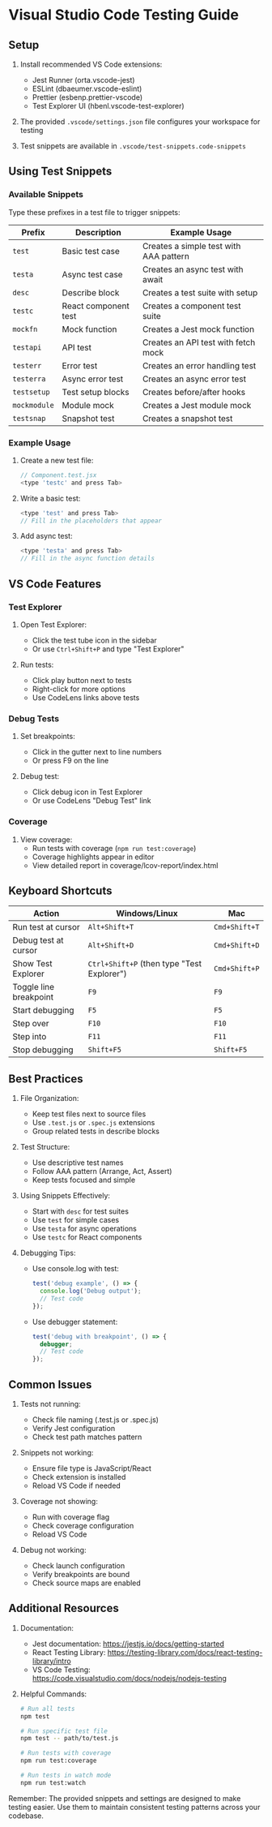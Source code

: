 # Visual Studio Code Testing Guide

## Setup

1. Install recommended VS Code extensions:
   - Jest Runner (orta.vscode-jest)
   - ESLint (dbaeumer.vscode-eslint)
   - Prettier (esbenp.prettier-vscode)
   - Test Explorer UI (hbenl.vscode-test-explorer)

2. The provided `.vscode/settings.json` file configures your workspace for testing
3. Test snippets are available in `.vscode/test-snippets.code-snippets`

## Using Test Snippets

### Available Snippets

Type these prefixes in a test file to trigger snippets:

| Prefix      | Description                    | Example Usage                        |
|-------------|--------------------------------|-------------------------------------|
| `test`      | Basic test case               | Creates a simple test with AAA pattern |
| `testa`     | Async test case               | Creates an async test with await     |
| `desc`      | Describe block                | Creates a test suite with setup      |
| `testc`     | React component test          | Creates a component test suite       |
| `mockfn`    | Mock function                 | Creates a Jest mock function         |
| `testapi`   | API test                      | Creates an API test with fetch mock  |
| `testerr`   | Error test                    | Creates an error handling test       |
| `testerra`  | Async error test              | Creates an async error test          |
| `testsetup` | Test setup blocks             | Creates before/after hooks           |
| `mockmodule`| Module mock                   | Creates a Jest module mock           |
| `testsnap`  | Snapshot test                 | Creates a snapshot test              |

### Example Usage

1. Create a new test file:
   ```javascript
   // Component.test.jsx
   <type 'testc' and press Tab>
   ```

2. Write a basic test:
   ```javascript
   <type 'test' and press Tab>
   // Fill in the placeholders that appear
   ```

3. Add async test:
   ```javascript
   <type 'testa' and press Tab>
   // Fill in the async function details
   ```

## VS Code Features

### Test Explorer

1. Open Test Explorer:
   - Click the test tube icon in the sidebar
   - Or use `Ctrl+Shift+P` and type "Test Explorer"

2. Run tests:
   - Click play button next to tests
   - Right-click for more options
   - Use CodeLens links above tests

### Debug Tests

1. Set breakpoints:
   - Click in the gutter next to line numbers
   - Or press F9 on the line

2. Debug test:
   - Click debug icon in Test Explorer
   - Or use CodeLens "Debug Test" link

### Coverage

1. View coverage:
   - Run tests with coverage (`npm run test:coverage`)
   - Coverage highlights appear in editor
   - View detailed report in coverage/lcov-report/index.html

## Keyboard Shortcuts

| Action                    | Windows/Linux           | Mac                    |
|--------------------------|-------------------------|------------------------|
| Run test at cursor       | `Alt+Shift+T`          | `Cmd+Shift+T`         |
| Debug test at cursor     | `Alt+Shift+D`          | `Cmd+Shift+D`         |
| Show Test Explorer       | `Ctrl+Shift+P` (then type "Test Explorer") | `Cmd+Shift+P` |
| Toggle line breakpoint   | `F9`                   | `F9`                  |
| Start debugging         | `F5`                   | `F5`                  |
| Step over               | `F10`                  | `F10`                 |
| Step into               | `F11`                  | `F11`                 |
| Stop debugging         | `Shift+F5`             | `Shift+F5`            |

## Best Practices

1. File Organization:
   - Keep test files next to source files
   - Use `.test.js` or `.spec.js` extensions
   - Group related tests in describe blocks

2. Test Structure:
   - Use descriptive test names
   - Follow AAA pattern (Arrange, Act, Assert)
   - Keep tests focused and simple

3. Using Snippets Effectively:
   - Start with `desc` for test suites
   - Use `test` for simple cases
   - Use `testa` for async operations
   - Use `testc` for React components

4. Debugging Tips:
   - Use console.log with test:
     ```javascript
     test('debug example', () => {
       console.log('Debug output');
       // Test code
     });
     ```
   - Use debugger statement:
     ```javascript
     test('debug with breakpoint', () => {
       debugger;
       // Test code
     });
     ```

## Common Issues

1. Tests not running:
   - Check file naming (.test.js or .spec.js)
   - Verify Jest configuration
   - Check test path matches pattern

2. Snippets not working:
   - Ensure file type is JavaScript/React
   - Check extension is installed
   - Reload VS Code if needed

3. Coverage not showing:
   - Run with coverage flag
   - Check coverage configuration
   - Reload VS Code

4. Debug not working:
   - Check launch configuration
   - Verify breakpoints are bound
   - Check source maps are enabled

## Additional Resources

1. Documentation:
   - Jest documentation: https://jestjs.io/docs/getting-started
   - React Testing Library: https://testing-library.com/docs/react-testing-library/intro
   - VS Code Testing: https://code.visualstudio.com/docs/nodejs/nodejs-testing

2. Helpful Commands:
   ```bash
   # Run all tests
   npm test

   # Run specific test file
   npm test -- path/to/test.js

   # Run tests with coverage
   npm run test:coverage

   # Run tests in watch mode
   npm run test:watch
   ```

Remember: The provided snippets and settings are designed to make testing easier. Use them to maintain consistent testing patterns across your codebase.
